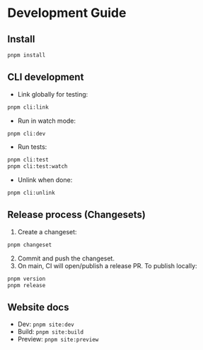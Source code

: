 # Development Guide

## Install

```bash
pnpm install
```

## CLI development

- Link globally for testing:

```bash
pnpm cli:link
```

- Run in watch mode:

```bash
pnpm cli:dev
```

- Run tests:

```bash
pnpm cli:test
pnpm cli:test:watch
```

- Unlink when done:

```bash
pnpm cli:unlink
```

## Release process (Changesets)

1. Create a changeset:

```bash
pnpm changeset
```

2. Commit and push the changeset.
3. On main, CI will open/publish a release PR. To publish locally:

```bash
pnpm version
pnpm release
```

## Website docs

- Dev: `pnpm site:dev`
- Build: `pnpm site:build`
- Preview: `pnpm site:preview`
